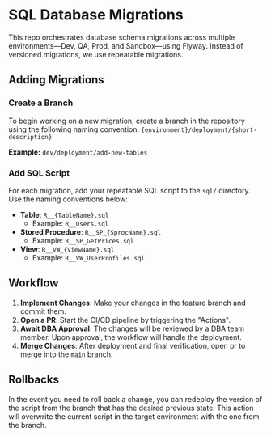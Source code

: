 # SQL Database Migrations

This repo orchestrates database schema migrations across multiple environments—Dev, QA, Prod, and Sandbox—using Flyway. Instead of versioned migrations, we use repeatable migrations.

## Adding Migrations

### Create a Branch
To begin working on a new migration, create a branch in the repository using the following naming convention: `{environment}/deployment/{short-description}`

**Example:**
`dev/deployment/add-new-tables`


### Add SQL Script
For each migration, add your repeatable SQL script to the `sql/` directory. Use the naming conventions below:

- **Table**: `R__{TableName}.sql`
  - Example: `R__Users.sql`
- **Stored Procedure**: `R__SP_{SprocName}.sql`
  - Example: `R__SP_GetPrices.sql`
- **View**: `R__VW_{ViewName}.sql`
  - Example: `R__VW_UserProfiles.sql`

## Workflow

1. **Implement Changes**: Make your changes in the feature branch and commit them.
2. **Open a PR**: Start the CI/CD pipeline by triggering the "Actions".
3. **Await DBA Approval**: The changes will be reviewed by a DBA team member. Upon approval, the workflow will handle the deployment.
4. **Merge Changes**: After deployment and final verification, open pr to merge into the `main` branch.

## Rollbacks

In the event you need to roll back a change, you can redeploy the version of the script from the branch that has the desired previous state. This action will overwrite the current script in the target environment with the one from the branch.
